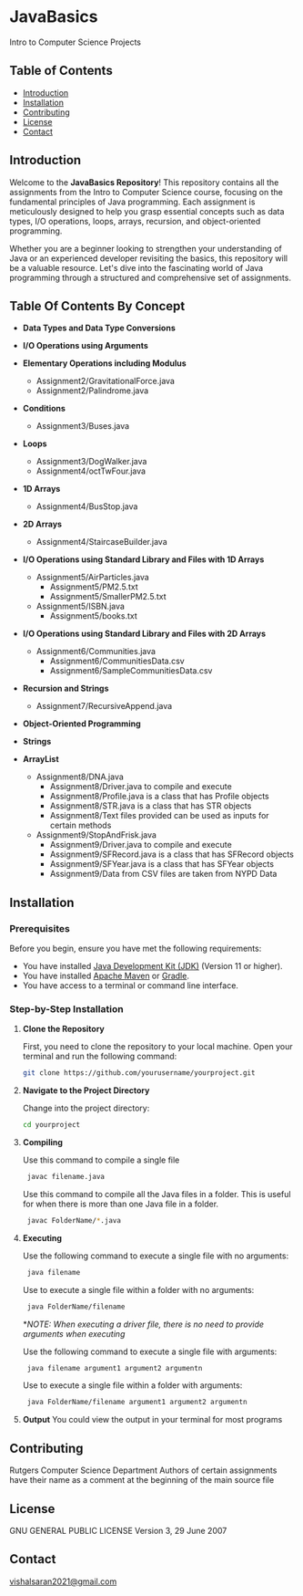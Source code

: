 # JavaBasics
Intro to Computer Science Projects

## Table of Contents
- [Introduction](#introduction)
- [Installation](#installation)
- [Contributing](#contributing)
- [License](#license)
- [Contact](#contact)

## Introduction

Welcome to the **JavaBasics Repository**! This repository contains all the assignments from the Intro to Computer Science course, focusing on the fundamental principles of Java programming. Each assignment is meticulously designed to help you grasp essential concepts such as data types, I/O operations, loops, arrays, recursion, and object-oriented programming.

Whether you are a beginner looking to strengthen your understanding of Java or an experienced developer revisiting the basics, this repository will be a valuable resource. Let's dive into the fascinating world of Java programming through a structured and comprehensive set of assignments.

## Table Of Contents By Concept

- __Data Types and Data Type Conversions__

- __I/O Operations using Arguments__

- __Elementary Operations including Modulus__
  - Assignment2/GravitationalForce.java
  - Assignment2/Palindrome.java

- __Conditions__
  - Assignment3/Buses.java

- __Loops__
  - Assignment3/DogWalker.java
  - Assignment4/octTwFour.java

- __1D Arrays__
  - Assignment4/BusStop.java

- __2D Arrays__
  - Assignment4/StaircaseBuilder.java

- __I/O Operations using Standard Library and Files with 1D Arrays__
  - Assignment5/AirParticles.java
    - Assignment5/PM2.5.txt
    - Assignment5/SmallerPM2.5.txt
  - Assignment5/ISBN.java
    - Assignment5/books.txt

- __I/O Operations using Standard Library and Files with 2D Arrays__
  - Assignment6/Communities.java
    - Assignment6/CommunitiesData.csv
    - Assignment6/SampleCommunitiesData.csv

- __Recursion and Strings__
  - Assignment7/RecursiveAppend.java

- __Object-Oriented Programming__

- __Strings__

- __ArrayList__
  - Assignment8/DNA.java
    - Assignment8/Driver.java to compile and execute
    - Assignment8/Profile.java is a class that has Profile objects
    - Assignment8/STR.java is a class that has STR objects
    - Assignment8/Text files provided can be used as inputs for certain methods
  - Assignment9/StopAndFrisk.java
    - Assignment9/Driver.java to compile and execute
    - Assignment9/SFRecord.java is a class that has SFRecord objects
    - Assignment9/SFYear.java is a class that has SFYear objects
    - Assignment9/Data from CSV files are taken from NYPD Data

## Installation

### Prerequisites

Before you begin, ensure you have met the following requirements:
- You have installed [Java Development Kit (JDK)](https://www.oracle.com/java/technologies/javase-jdk11-downloads.html) (Version 11 or higher).
- You have installed [Apache Maven](https://maven.apache.org/) or [Gradle](https://gradle.org/).
- You have access to a terminal or command line interface.

### Step-by-Step Installation

1. **Clone the Repository**

    First, you need to clone the repository to your local machine. Open your terminal and run the following command:
    ```bash
    git clone https://github.com/yourusername/yourproject.git
    ```

2. **Navigate to the Project Directory**

    Change into the project directory:
    ```bash
    cd yourproject
    ```

3. **Compiling**

   Use this command to compile a single file
   ```bash
    javac filename.java
    ```
   Use this command to compile all the Java files in a folder. This is useful for when there is more than one Java file in a folder.
   ```bash
    javac FolderName/*.java
    ```
4. **Executing**

   Use the following command to execute a single file with no arguments:
   ```bash
    java filename
    ```

   Use to execute a single file within a folder with no arguments:
   ```bash
    java FolderName/filename
    ```

    **NOTE: When executing a driver file, there is no need to provide arguments when executing*
    
    Use the following command to execute a single file with arguments:
   ```bash
    java filename argument1 argument2 argumentn
    ```

   Use to execute a single file within a folder with arguments:
   ```bash
    java FolderName/filename argument1 argument2 argumentn
    ```

5. **Output**
   You could view the output in your terminal for most programs

## Contributing
Rutgers Computer Science Department
  Authors of certain assignments have their name as a comment at the beginning of the main source file

## License
GNU GENERAL PUBLIC LICENSE
Version 3, 29 June 2007

## Contact
vishalsaran2021@gmail.com
